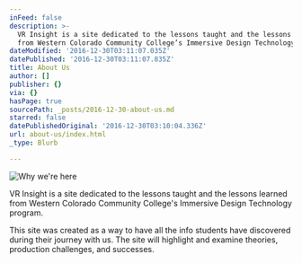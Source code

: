 ```yaml
---
inFeed: false
description: >-
  VR Insight is a site dedicated to the lessons taught and the lessons learned
  from Western Colorado Community College’s Immersive Design Technology program.
dateModified: '2016-12-30T03:11:07.035Z'
datePublished: '2016-12-30T03:11:07.835Z'
title: About Us
author: []
publisher: {}
via: {}
hasPage: true
sourcePath: _posts/2016-12-30-about-us.md
starred: false
datePublishedOriginal: '2016-12-30T03:10:04.336Z'
url: about-us/index.html
_type: Blurb

---
```

![Why we're here](https://the-grid-user-content.s3-us-west-2.amazonaws.com/6c6dc4f1-3b30-4ae4-a0b3-398e5fc092d2.png)

VR Insight is a site dedicated to the lessons taught and the lessons learned from Western Colorado Community College's Immersive Design Technology program.

This site was created as a way to have all the info students have discovered during their journey with us. The site will highlight and examine theories, production challenges, and successes.